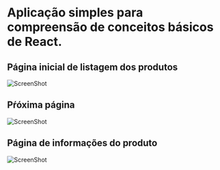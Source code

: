 # Aplicação simples para compreensão de conceitos básicos de React.

 ## Página inicial de listagem dos produtos
![ScreenShot](https://raw.github.com/Rayxan/JsHunt/master/repo-img/JsHuntOne.png)

 ## Pŕóxima página
![ScreenShot](https://raw.github.com/Rayxan/JsHunt/master/repo-img/JsHuntTwo.png)

## Página de informações do produto
![ScreenShot](https://raw.github.com/Rayxan/JsHunt/master/repo-img/JsHuntThree.png)
